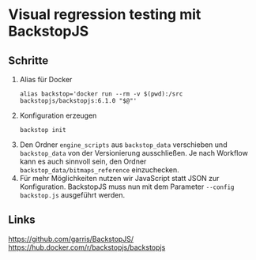 # Visual regression testing mit BackstopJS

## Schritte
1.  Alias für Docker
    ```
    alias backstop='docker run --rm -v $(pwd):/src backstopjs/backstopjs:6.1.0 "$@"'
    ```
1.  Konfiguration erzeugen
    ```
    backstop init
    ```
1.  Den Ordner `engine_scripts` aus `backstop_data` verschieben und `backstop_data` von der Versionierung ausschließen.
    Je nach Workflow kann es auch sinnvoll sein, den Ordner `backstop_data/bitmaps_reference` einzuchecken.
1.  Für mehr Möglichkeiten nutzen wir JavaScript statt JSON zur Konfiguration.
    BackstopJS muss nun mit dem Parameter `--config backstop.js` ausgeführt werden.


## Links
https://github.com/garris/BackstopJS/
https://hub.docker.com/r/backstopjs/backstopjs
